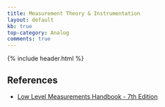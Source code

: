 ```yaml
---
title: Measurement Theory & Instrumentation
layout: default
kb: true
top-category: Analog
comments: true
---
```


{% include header.html %}

## References

* [Low Level Measurements Handbook - 7th Edition](https://www.tek.com/document/primer/low-level-measurements-handbook-precision-dc-current-voltage-and-resistance-measurem)
